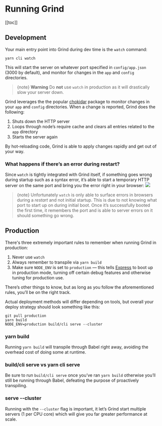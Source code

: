 # Running Grind

[[toc]]

## Development

Your main entry point into Grind during dev time is the `watch` command:

```shell
yarn cli watch
```

This will start the server on whatever port specified in `config/app.json` (3000 by default), and monitor for changes in the `app` and `config` directories.

> {note} **Warning** Do **not** use `watch` in production as it will drastically slow your server down.

Grind leverages the the popular [chokidar](https://www.npmjs.com/package/chokidar) package to monitor changes in your `app` and `config` directories. When a change is reported, Grind does the following:

1. Shuts down the HTTP server
2. Loops through node’s require cache and clears all entries related to the `app` directory
3. Starts the server again

By hot-reloading code, Grind is able to apply changes rapidly and get out of your way.

### What happens if there’s an error during restart?

Since `watch` is tightly integrated with Grind itself, if something goes wrong during startup such as a syntax error, it’s able to start a temporary HTTP server on the same port and bring you the error right in your browser:
![](https://assets.grind.rocks/docs/img/example-error.png)

> {note} Unfortunately `watch` is only able to surface errors in browsers during a _restart_ and not initial startup. This is due to not knowing what port to start up on during initial boot. Once it’s successfully booted the first time, it remembers the port and is able to server errors on it should something go wrong.

## Production

There's three extremely important rules to remember when running Grind in production:

1. Never use `watch`
2. Always remember to transpile via `yarn build`
3. Make sure `NODE_ENV` is set to `production` — this tells [Express](http://expressjs.com) to boot up in production mode, turning off certain debug features and otherwise tuning for production use.

There’s other things to know, but as long as you follow the aforementioned rules, you’ll be on the right track.

Actual deployment methods will differ depending on tools, but overall your deploy strategy should look something like this:

```shell
git pull production
yarn build
NODE_ENV=production build/cli serve --cluster
```

### yarn build

Running `yarn build` will transpile through Babel right away, avoiding the overhead cost of doing some at runtime.

### build/cli serve vs yarn cli serve

Be sure to run `build/cli serve` once you’ve ran `yarn build` otherwise you’ll still be running through Babel, defeating the purpose of proactively transpiling.

### serve --cluster

Running with the `--cluster` flag is important, it let’s Grind start multiple servers (1 per CPU core) which will give you far greater performance at scale.
